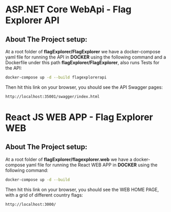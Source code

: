 # ASP.NET Core WebApi - Flag Explorer API

## About The Project setup: 

At a root folder of **flagExplorer/FlagExplorer** we have a docker-compose yaml file for running the API in **DOCKER** using the following command and a Dockerfile under this path **flagExplorer/FlagExplorer**, also runs
Tests for the API:

```bash
docker-compose up -d --build flagexplorerapi
```

Then hit this link on your browser, you should see the API Swagger pages:

```bash
http://localhost:35001/swagger/index.html
```


# React JS WEB APP - Flag Explorer WEB

## About The Project setup: 

At a root folder of **flagExplorer/flagexplorer.web** we have a docker-compose yaml file for running the React WEB APP in **DOCKER** using the following command:

```bash
docker-compose up -d --build
```

Then hit this link on your browser, you should see the WEB HOME PAGE, with a grid of different country flags:

```bash
http://localhost:3000/
```


